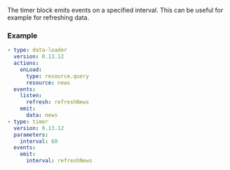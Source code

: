The timer block emits events on a specified interval. This can be useful for example for refreshing
data.

### Example

```yaml
- type: data-loader
  version: 0.13.12
  actions:
    onLoad:
      type: resource.query
      resource: news
  events:
    listen:
      refresh: refreshNews
    emit:
      data: news
- type: timer
  version: 0.13.12
  parameters:
    interval: 60
  events:
    emit:
      interval: refreshNews
```

